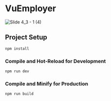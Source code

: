# VuEmployer

<img alt="Slide 4_3 - 1 (4)" src="https://github.com/KuruCoders/VuEmployer/assets/103739510/5252c4d4-ce85-4462-ab7b-3965c567b1aa">

## Project Setup

```sh
npm install
```

### Compile and Hot-Reload for Development

```sh
npm run dev
```

### Compile and Minify for Production

```sh
npm run build
```
